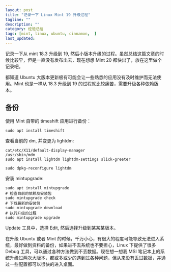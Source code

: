 ```yaml
---
layout: post
title: "记录一下 Linux Mint 19 升级过程"
tagline: ""
description: ""
category: 经验总结
tags: [mint, linux, ubuntu, cinnamon,  ]
last_updated:
---
```


记录一下从 mint 18.3 升级到 19, 然后小版本升级的过程。虽然总结这篇文章的时候比较早，但是一直没有发布出去，现在想想 Mint 20 都快出了，放在这里做个记录吧。

都知道 Ubuntu 大版本更新极有可能会让一些熟悉的应用没有及时维护而无法使用。Mint 也是一样从 18.3 升级到 19 的过程就比较痛苦，需要升级各种依赖版本。

## 备份
使用 Mint 自带的 timeshift 应用进行备份：

	sudo apt install timeshift

查看当前的 dm, 并变更为 lightdm:

	cat/etc/X11/default-display-manager
	/usr/sbin/mdm
	sudo apt install lightdm lightdm-settings slick-greeter

	sudo dpkg-reconfigure lightdm

安装 mintupgrade:

	sudo apt install mintupgrade
	# 检查目前的依赖及安装包
	sudo mintupgrade check
	# 下载最新的安装包
	sudo mintupgrade download
	# 执行升级的过程
	sudo mintupgrade upgrade


Update 工具中，选择 Edit, 然后选择升级到某某某版本。

在升级 Ubuntu 或者 Mint 的时候，千万小心，有很大的程度可能导致无法进入系统，最好做到资料的备份，如果进不去系统也不要担心，Linux 下提供了很多 Debug 工具，可以通过各种方法做到不丢数据。现在想一想我 MSI 笔记本上的系统升级过两次大版本，都或多或少的遇到过各种问题，但从来没有丢过数据，并通过一些配置都可以很快的进入桌面。

